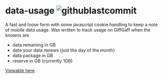 # data-usage ![githublastcommit]

A fast and loose form with some javascript cookie handling to keep a note of mobile data usage.
Was written to track usage on GiffGaff when the knowns are
* data remaining in GB
* date your data renews (just the day of the month)
* data package in GB
* reserve in GB (currently 1GB)

[Viewable here](https://bcgwebdesign.github.io/data-usage/)

[githublastcommit]: https://img.shields.io/github/last-commit/bcgwebdesign/data-usage
